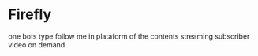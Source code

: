 # Firefly
one bots type follow me in plataform of the contents streaming subscriber video on demand
